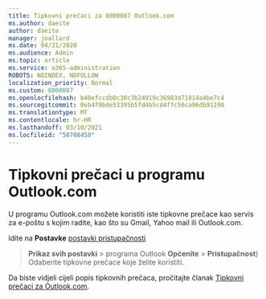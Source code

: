```yaml
---
title: Tipkovni prečaci za 8000087 Outlook.com
ms.author: daeite
author: daeite
manager: joallard
ms.date: 04/21/2020
ms.audience: Admin
ms.topic: article
ms.service: o365-administration
ROBOTS: NOINDEX, NOFOLLOW
localization_priority: Normal
ms.custom: 8000087
ms.openlocfilehash: b40efccdb0c38c3b24919c36983d71814a4be7c4
ms.sourcegitcommit: 0eb4f9bde53395b5fd4b5cd4ffc56ca96db91298
ms.translationtype: MT
ms.contentlocale: hr-HR
ms.lasthandoff: 03/10/2021
ms.locfileid: "50708450"
---
```

# <a name="keyboard-shortcuts-in-outlookcom"></a>Tipkovni prečaci u programu Outlook.com

U programu Outlook.com možete koristiti iste tipkovne prečace kao servis za e-poštu s kojim radite, kao što su Gmail, Yahoo mail ili Outlook.com.

Idite na **Postavke** [postavki pristupačnosti](https://go.microsoft.com/fwlink/?linkid=2080840) 
 > **Prikaz svih postavki**  >  programa Outlook **Općenite**  >  **Pristupačnost**) Odaberite tipkovne prečace koje želite koristiti.

Da biste vidjeli cijeli popis tipkovnih prečaca, pročitajte članak [Tipkovni prečaci za Outlook.com](https://support.microsoft.com/topic/keyboard-shortcuts-for-outlook-3cdeb221-7ae5-4c1d-8c1d-9e63216c1efd).